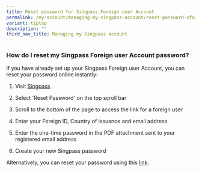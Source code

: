 ```yaml
---
title: Reset password for Singpass Foreign user Account
permalink: /my-account/managing-my-singpass-account/reset-password-sfa/
variant: tiptap
description: ""
third_nav_title: Managing my Singpass account
---
```

<h3>How do I reset my Singpass Foreign user Account password?</h3>
<p>If you have already set up your Singpass Foreign user Account, you can
reset your password online instantly:
<br>
</p>
<ol data-tight="true" class="tight">
<li>
<p>Visit <a href="https://go.gov.sg/singpass-login" rel="noopener" target="_blank"><u>Singpass</u></a>
</p>
</li>
<li>
<p>Select 'Reset Password' on the top scroll bar</p>
</li>
<li>
<p>Scroll to the bottom of the page to access the link for a foreign user</p>
</li>
<li>
<p>Enter your Foreign ID, Country of issuance and email address</p>
</li>
<li>
<p>Enter the one-time password in the PDF attachment sent to your registered
email address</p>
</li>
<li>
<p>Create your new Singpass password&nbsp;</p>
</li>
</ol>
<p>Alternatively, you can reset your password using this <a href="https://go.gov.sg/singpass-sfa-resetpassword" rel="noopener" target="_blank"><u>link</u></a>.</p>
<p></p>